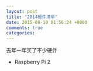 ```yaml
---
layout: post
title: "2014硬件清单"
date: 2015-08-19 01:56:24 +0800
comments: true
categories:
---
```

去年一年买了不少硬件
- Raspberry Pi 2
